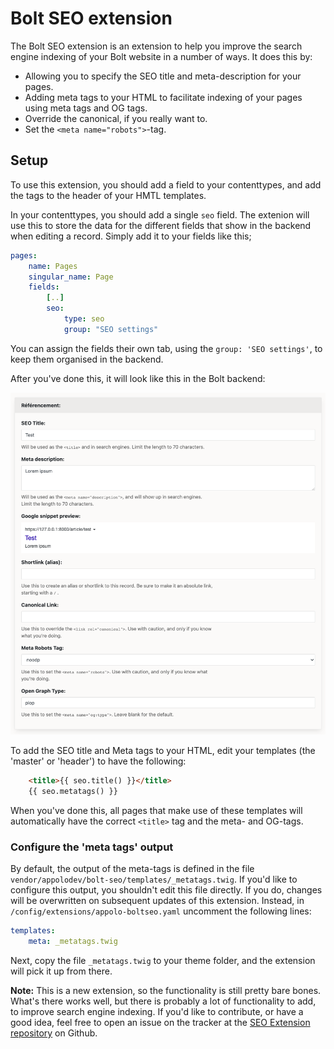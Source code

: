 Bolt SEO extension
==================

The Bolt SEO extension is an extension to help you improve the search engine
indexing of your Bolt website in a number of ways. It does this by:

  - Allowing you to specify the SEO title and meta-description for your pages.
  - Adding meta tags to your HTML to facilitate indexing of your pages using meta
    tags and OG tags.
  - Override the canonical, if you really want to.
  - Set the `<meta name="robots">`-tag.

Setup
-----

To use this extension, you should add a field to your contenttypes, and add the
tags to the header of your HMTL templates.

In your contenttypes, you should add a single `seo` field. The extenion will
use this to store the data for the different fields that show in the backend
when editing a record. Simply add it to your fields like this;

```yaml
pages:
    name: Pages
    singular_name: Page
    fields:
        [..]
        seo:
            type: seo
            group: "SEO settings"
```

You can assign the fields their own tab, using the `group: 'SEO settings'`, to
keep them organised in the backend.

After you've done this, it will look like this in the Bolt backend:

![](screenshots/screenshot.png)

To add the SEO title and Meta tags to your HTML, edit your templates (the
'master' or 'header') to have the following:

```HTML
    <title>{{ seo.title() }}</title>
    {{ seo.metatags() }}
```

When you've done this, all pages that make use of these templates will
automatically have the correct `<title>` tag and the meta- and OG-tags.

### Configure the 'meta tags' output

By default, the output of the meta-tags is defined in the file
`vendor/appolodev/bolt-seo/templates/_metatags.twig`. If you'd like to
configure this output, you shouldn't edit this file directly. If you do,
changes will be overwritten on subsequent updates of this extension. Instead,
in `/config/extensions/appolo-boltseo.yaml` uncomment the following lines:

```yaml
templates:
    meta: _metatags.twig
```

Next, copy the file `_metatags.twig` to your theme folder, and the extension
will pick it up from there.

**Note:** This is a new extension, so the functionality is still pretty bare
bones. What's there works well, but there is probably a lot of functionality to
add, to improve search engine indexing. If you'd like to contribute, or have a
good idea, feel free to open an issue on the tracker at the
[SEO Extension repository][gh] on Github.

[gh]: https://github.com/AppoloDev/bolt-seo/issues
